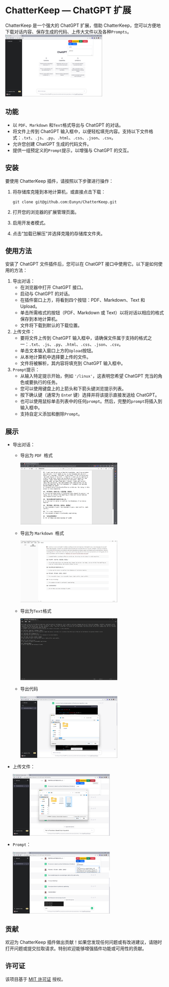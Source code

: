 
# ChatterKeep — ChatGPT 扩展

ChatterKeep 是一个强大的 ChatGPT 扩展，借助 ChatterKeep，您可以方便地下载对话内容、保存生成的代码、上传大文件以及各种`Prompts`。<img src="https://github.com/Eunyn/ChatterKeep/blob/main/image/main.png" alt="main" style="zoom:30%;" />

## 功能

- 以 `PDF`、`Markdown` 和`Text`格式导出与 ChatGPT 的对话。
- 将文件上传到 ChatGPT 输入框中，以便轻松填充内容。支持以下文件格式：`.txt`、`.js`、`.py`、`.html`、`.css`、`.json`、`.csv`。
- 允许您创建 ChatGPT 生成的代码文件。
- 提供一组预定义的`Prompt`提示，以增强与 ChatGPT 的交互。

## 安装

要使用 ChatterKeep 插件，请按照以下步骤进行操作：

1. 将存储库克隆到本地计算机，或直接点击下载：

   ```
   git clone git@github.com:Eunyn/ChatterKeep.git
   ```

2. 打开您的浏览器的扩展管理页面。

3. 启用开发者模式。

4. 点击“加载已解压”并选择克隆的存储库文件夹。

## 使用方法

安装了 ChatGPT 文件插件后，您可以在 ChatGPT 接口中使用它。以下是如何使用的方法：

1. 导出对话：
   - 在浏览器中打开 ChatGPT 接口。
   - 启动与 ChatGPT 的对话。
   - 在插件窗口上方，将看到四个按钮：PDF、Markdown、Text 和 Upload。
   - 单击所需格式的按钮（PDF、Markdown 或 Text）以将对话以相应的格式保存到本地计算机。
   - 文件将下载到默认的下载位置。
2. 上传文件：
   - 要将文件上传到 ChatGPT 输入框中，请确保文件属于支持的格式之一：`.txt`、`.js`、`.py`、`.html`、`.css`、`.json`、`.csv`。
   - 单击文本输入窗口上方的`Upload`按钮。
   - 从本地计算机中选择要上传的文件。
   - 文件将被解析，其内容将填充到 ChatGPT 输入框中。
3. `Prompt`提示：
   - 从输入特定提示开始，例如 `'/linux'`，这表明您希望 ChatGPT 充当的角色或要执行的任务。
   - 您可以使用键盘上的上箭头和下箭头键浏览提示列表。
   - 按下确认键（通常为 `Ente`r 键）选择并将该提示直接发送给 ChatGPT。
   - 也可以使用鼠标单击列表中的任何`prompt`。然后，完整的`prompt`将插入到输入框中。
   - 支持自定义添加和删除`Prompt`。

## 展示

- 导出对话：

  - 导出为 `PDF `格式

    <img src="https://github.com/Eunyn/ChatterKeep/blob/main/image/pdf.png" alt="pdf" style="zoom:30%;" />

  - 导出为 `Markdown `格式

    <img src="https://github.com/Eunyn/ChatterKeep/blob/main/image/markdown.png" alt="markdown" style="zoom:30%;" />

  - 导出为`Text`格式

    <img src="https://github.com/Eunyn/ChatterKeep/blob/main/image/text.png" alt="text" style="zoom:30%;" />

  - 导出代码

    <img src="https://github.com/Eunyn/ChatterKeep/blob/main/image/code.png" alt="code" style="zoom:30%;" />

- 上传文件：

  <img src="https://github.com/Eunyn/ChatterKeep/blob/main/image/upload.png" alt="upload" style="zoom:30%;" />

- `Prompt`：

  <img src="https://github.com/Eunyn/ChatterKeep/blob/main/image/prompts.png" alt="prompts" style="zoom:30%;" />

## 贡献

欢迎为 ChatterKeep 插件做出贡献！如果您发现任何问题或有改进建议，请随时打开问题或提交拉取请求。特别欢迎能够增强插件功能或可用性的贡献。

## 许可证

该项目基于 [MIT 许可证](https://chat.openai.com/c/LICENSE) 授权。

